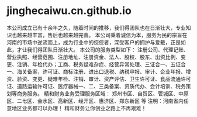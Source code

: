 # jinghecaiwu.cn.github.io
本公司成立已有十余年之久，随着时间的推移，我们得团队也在日渐壮大，专业知识也越来越丰富，售后也越来越完善。  本公司秉着诚信为本，服务为民的宗旨在河南的市场中逆流而上，成为行业中的佼佼者，深受客户的拥护与爱戴，正是如此，才让我们得团队日渐壮大。  本公司的服务类型如下： 注册公司、代理记账、营业执照、经营范围、注册地址、注册资金、法人、股权、股东、出资比例、变更、注销、年检代办；工商、税务疑难杂症、经营异常处理、三证合一、五证合一、海关备案，许可证、商标注册、进出口退税、纳税申报、审计、企业年报、增资、验资、变更、疑难年检、注销、审计、资产评估、卫生许可证、食品流通许可证、道路运输许可证、医疗器械一、二、三类备案、资质代办、会计培训、税务策划等商务服务。  精和财务业务受理服务区域：   郑州市区、自贸区、管城区、中原区、二七区、金水区、高新区、经开区、惠济区、郑东新区 等 注明：河南省内任意地区业务都可以办理！  精和财务让你创业之路上不再艰难！
